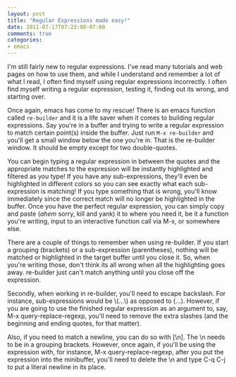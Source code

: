 ```yaml
---
layout: post
title: "Regular Expressions made easy!"
date: 2011-07-17T07:23:00-07:00
comments: true
categories:
- emacs
---
```

I'm still fairly new to regular expressions. I've read many tutorials and web pages on how to use them, and while I understand and remember a lot of what I read, I often find myself using regular expressions incorrectly. I often find myself writing a regular expression, testing it, finding out its wrong, and starting over.
<!--more-->
Once again, emacs has come to my rescue! There is an emacs function called `re-builder` and it is a life saver when it comes to building regular expressions. Say you're in a buffer and trying to write a regular expression to match certain point(s) inside the buffer. Just run `M-x re-builder` and you'll get a small window below the one you're in. That is the re-builder window. It should be empty except for two double-quotes.

You can begin typing a regular expression in between the quotes and the appropriate matches to the expression will be instantly highlighted and filtered as you type! If you have any sub-expressions, they'll even be highlighted in different colors so you can see exactly what each sub-expression is matching! If you type something that is wrong, you'll know immediately since the correct match will no longer be highlighted in the buffer. Once you have the perfect regular expression, you can simply copy and paste (*ahem* sorry, kill and yank) it to where you need it, be it a function you're writing, input to an interactive function call via M-x, or somewhere else.

There are a couple of things to remember when using re-builder. If you start a grouping (brackets) or a sub-expression (parentheses), nothing will be matched or highlighted in the target buffer until you close it. So, when you're writing those, don't think its all wrong when all the highlighting goes away. re-builder just can't match anything until you close off the expression.

Secondly, when working in re-builder, you'll need to escape backslash. For instance, sub-expressions would be \\(...\\) as opposed to \(...\). However, if you are going to use the finished regular expression as an argument to, say, M-x query-replace-regexp, you'll need to remove the extra slashes (and the beginning and ending quotes, for that matter).

Also, if you need to match a newline, you can do so with [\n]. The \n needs to be in a grouping brackets. However, once again, if you'll be using the expression with, for instance, M-x query-replace-regexp, after you put the expression into the minibuffer, you'll need to delete the \n and type C-q C-j to put a literal newline in its place.
